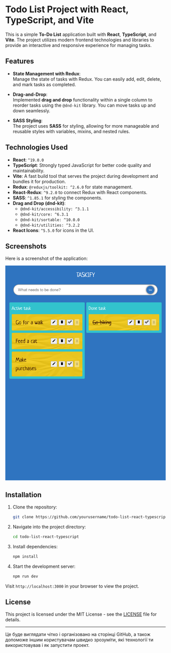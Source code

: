 # Todo List Project with React, TypeScript, and Vite

This is a simple **To-Do List** application built with **React**, **TypeScript**, and **Vite**. The project utilizes modern frontend technologies and libraries to provide an interactive and responsive experience for managing tasks.

## Features

- **State Management with Redux**:  
  Manage the state of tasks with Redux. You can easily add, edit, delete, and mark tasks as completed.

- **Drag-and-Drop**:  
  Implemented **drag and drop** functionality within a single column to reorder tasks using the `@dnd-kit` library. You can move tasks up and down seamlessly.

- **SASS Styling**:  
  The project uses **SASS** for styling, allowing for more manageable and reusable styles with variables, mixins, and nested rules.

## Technologies Used

- **React**: `^19.0.0`
- **TypeScript**: Strongly typed JavaScript for better code quality and maintainability.
- **Vite**: A fast build tool that serves the project during development and bundles it for production.
- **Redux**: `@reduxjs/toolkit: ^2.6.0` for state management.
- **React-Redux**: `^9.2.0` to connect Redux with React components.
- **SASS**: `^1.85.1` for styling the components.
- **Drag and Drop (dnd-kit)**:  
  - `@dnd-kit/accessibility: ^3.1.1`
  - `@dnd-kit/core: ^6.3.1`
  - `@dnd-kit/sortable: ^10.0.0`
  - `@dnd-kit/utilities: ^3.2.2`
- **React Icons**: `^5.5.0` for icons in the UI.

## Screenshots

Here is a screenshot of the application:

![Todo List Screenshot](https://github.com/Bilostenko/todo-list-react-typescript/blob/main/src/assets/todo_screen_screenshot.png)

## Installation

1. Clone the repository:
   ```bash
   git clone https://github.com/yourusername/todo-list-react-typescript.git
   ```

2. Navigate into the project directory:
   ```bash
   cd todo-list-react-typescript
   ```

3. Install dependencies:
   ```bash
   npm install
   ```

4. Start the development server:
   ```bash
   npm run dev
   ```

Visit `http://localhost:3000` in your browser to view the project.

## License

This project is licensed under the MIT License - see the [LICENSE](LICENSE) file for details.

---

Це буде виглядати чітко і організовано на сторінці GitHub, а також допоможе іншим користувачам швидко зрозуміти, які технології ти використовував і як запустити проект.

 
